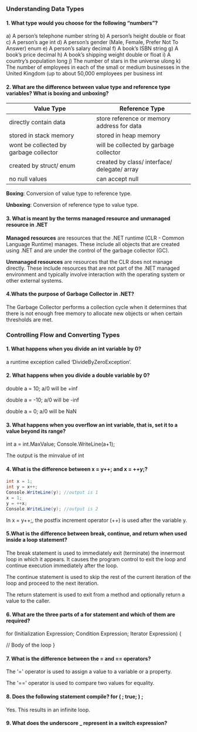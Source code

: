 ### Understanding Data Types

#### 1. What type would you choose for the following “numbers”?

a) A person’s telephone number
string
b) A person’s height
double or float
c) A person’s age
int
d) A person’s gender (Male, Female, Prefer Not To Answer)
enum
e) A person’s salary
decimal
f) A book’s ISBN
string
g) A book’s price
decimal
h) A book’s shipping weight
double or float
i) A country’s population
long
j) The number of stars in the universe
ulong
k) The number of employees in each of the small or medium businesses in the
United Kingdom (up to about 50,000 employees per business
int

#### 2. What are the difference between value type and reference type variables? What is boxing and unboxing?

| Value Type                             | Reference Type                               |
| -------------------------------------- | -------------------------------------------- |
| directly contain data                  | store reference or memory address for data   |
| stored in stack memory                 | stored in heap memory                        |
| wont be collected by garbage collector | will be collected by garbage collector       |
| created by struct/ enum                | created by class/ interface/ delegate/ array |
| no null values                         | can accept null                              |

**Boxing**: Conversion of value type to reference type.

**Unboxing**: Conversion of reference type to value type.

#### 3. What is meant by the terms managed resource and unmanaged resource in .NET

**Managed resources** are resources that the .NET runtime (CLR - Common Language Runtime) manages. These include all objects that are created using .NET and are under the control of the garbage collector (GC).

**Unmanaged resources** are resources that the CLR does not manage directly. These include resources that are not part of the .NET managed environment and typically involve interaction with the operating system or other external systems.

#### 4.Whats the purpose of Garbage Collector in .NET?

The Garbage Collector performs a collection cycle when it determines that there is not enough free memory to allocate new objects or when certain thresholds are met.



### Controlling Flow and Converting Types

#### 1. What happens when you divide an int variable by 0?

 a runtime exception called ‘DivideByZeroException’.

#### 2. What happens when you divide a double variable by 0?

double a = 10; a/0 will be +inf

double a = -10; a/0 will be -inf

double a = 0; a/0 will be NaN

#### 3. What happens when you overflow an int variable, that is, set it to a value beyond its range?

int a = int.MaxValue;
Console.WriteLine(a+1);

The output is the minvalue of int

#### 4. What is the difference between x = y++; and x = ++y;?

```C#
int x = 1;
int y = x++;
Console.WriteLine(y); //output is 1
x = 1;
y = ++x;
Console.WriteLine(y); //output is 2
```

In x = y++;, the postfix increment operator (++) is used after the variable y.

#### 5.What is the difference between break, continue, and return when used inside a loop statement?

The break statement is used to immediately exit (terminate) the innermost loop in which it appears. It causes the program control to exit the loop and continue execution immediately after the loop.

The continue statement is used to skip the rest of the current iteration of the loop and proceed to the next iteration.

The return statement is used to exit from a method and optionally return a value to the caller.

#### 6. What are the three parts of a for statement and which of them are required?

for (Initialization Expression; Condition Expression; Iterator Expression) {    

// Body of the loop }

#### 7. What is the difference between the = and == operators?

The '=' operator is used to assign a value to a variable or a property.

The '==' operator is used to compare two values for equality.

#### 8. Does the following statement compile? for ( ; true; ) ;

Yes. This results in an infinite loop.

#### 9. What does the underscore _ represent in a switch expression?





